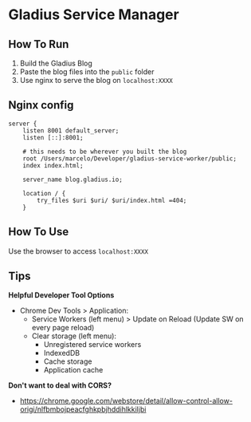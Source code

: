 # Gladius Service Manager

## How To Run
1. Build the Gladius Blog
2. Paste the blog files into the `public` folder
3. Use nginx to serve the blog on `localhost:XXXX`

## Nginx config
```
server {
    listen 8001 default_server;
    listen [::]:8001;

    # this needs to be wherever you built the blog
    root /Users/marcelo/Developer/gladius-service-worker/public;
    index index.html;

    server_name blog.gladius.io;

    location / {
        try_files $uri $uri/ $uri/index.html =404;
    }
```

## How To Use
Use the browser to access `localhost:XXXX`

## Tips
**Helpful Developer Tool Options**
- Chrome Dev Tools > Application:
  - Service Workers (left menu) > Update on Reload (Update SW on every page reload)
  - Clear storage (left menu):
    - Unregistered service workers
    - IndexedDB
    - Cache storage
    - Application cache

**Don't want to deal with CORS?**
- https://chrome.google.com/webstore/detail/allow-control-allow-origi/nlfbmbojpeacfghkpbjhddihlkkiljbi